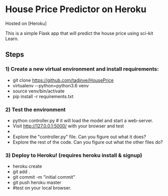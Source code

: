 # House Price Predictor on Heroku

Hosted on [Heroku]

This is a simple Flask app that will predict the house price using sci-kit Learn.

## Steps

### 1) Create a new virtual environment and install requirements:

  - git clone https://github.com/tadinve/HousePrice
  - virtualenv --python=python3.6 venv
  - source venv/bin/activate
  - pip install -r requirements.txt

### 2) Test the environment
  - python controller.py # it will load the model and start a web-server.
  - Visit http://127.0.0.1:5000/ with your browser and test
  -
  - Explore the "controller.py" file. Can you figure out what it does?
  - Explore the rest of the code. Can you figure out what the other files do?

### 3) Deploy to Heroku! (requires heroku install & signup)
  - heroku create
  - git add .
  - git commit -m "initial commit"
  - git push heroku master
  - #test on your local browser.
